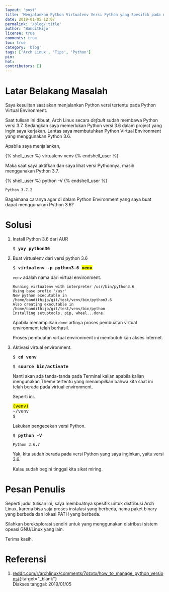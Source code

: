 ```yaml
---
layout: 'post'
title: 'Menjalankan Python Virtualenv Versi Python yang Spesifik pada Arch Linux'
date: 2019-01-05 12:07
permalink: '/blog/:title'
author: 'BanditHijo'
license: true
comments: true
toc: true
category: 'blog'
tags: ['Arch Linux', 'Tips', 'Python']
pin:
hot:
contributors: []
---
```


<!-- BANNER OF THE POST -->
<!-- <img class="post-body-img" src="{{ site.lazyload.logo_blank_banner }}" data-echo="#" onerror="imgError(this);" alt="banner"> -->

# Latar Belakang Masalah

Saya kesulitan saat akan menjalankan Python versi tertentu pada Python Virtual Environment.

Saat tulisan ini dibuat, Arch Linux secara *default* sudah membawa Python versi 3.7. Sedangkan saya memerlukan Python versi 3.6 dalam project yang ingin saya kerjakan. Lantas saya membutuhkan Python Virtual Environment yang menggunakan Python 3.6.

Apabila saya menjalankan,

{% shell_user %}
virtualenv venv
{% endshell_user %}

Maka saat saya aktifkan dan saya lihat versi Pythonnya, masih menggunakan Python 3.7.

{% shell_user %}
python -V
{% endshell_user %}

```
Python 3.7.2
```

Bagaimana caranya agar di dalam Python Environment yang saya buat dapat menggunakan Python 3.6?

# Solusi

1. Install Python 3.6 dari AUR
   <pre>
   $ <b>yay python36</b></pre>

2. Buat virtualenv dari versi python 3.6
   <pre>
   $ <b>virtualenv -p python3.6 <mark>venv</mark></b></pre>

   `venv` adalah nama dari virtual environment.

   ```
   Running virtualenv with interpreter /usr/bin/python3.6
   Using base prefix '/usr'
   New python executable in /home/bandithijo/git/test/venv/bin/python3.6
   Also creating executable in /home/bandithijo/git/test/venv/bin/python
   Installing setuptools, pip, wheel...done.
   ```

   Apabila menampilkan `done` artinya proses pembuatan virtual environment telah berhasil.

   Proses pembuatan virtual environment ini membutuh kan akses internet.
3. Aktivasi virtual environment.

   <pre>
   $ <b>cd venv</b></pre>

   <pre>
   $ <b>source bin/activate</b></pre>

   Nanti akan ada tanda-tanda pada Terminal kalian apabila kalian mengunakan Theme tertentu yang menampilkan bahwa kita saat ini telah berada pada virtual environment.

   Seperti ini.
   <pre>
   <mark>(venv)</mark>
   ~/venv
   $_</pre>

   Lakukan pengecekan versi Python.

   <pre>
   $ <b>python -V</b></pre>

   ```
   Python 3.6.7
   ```
   Yak, kita sudah berada pada versi Python yang saya inginkan, yaitu versi 3.6.

   Kalau sudah begini tinggal kita sikat miring.


# Pesan Penulis

Seperti judul tulisan ini, saya membuatnya spesifik untuk distribusi Arch Linux, karena bisa saja proses instalasi yang berbeda, nama paket binary yang berbeda dan lokasi PATH yang berbeda.

Silahkan bereksplorasi sendiri untuk yang menggunakan distribusi sistem opeasi GNU/Linux yang lain.

Terima kasih.



# Referensi

1. [reddit.com/r/archlinux/comments/7ozxtx/how_to_manage_python_versions/](https://www.reddit.com/r/archlinux/comments/7ozxtx/how_to_manage_python_versions/){:target="_blank"}
<br>Diakses tanggal: 2019/01/05

